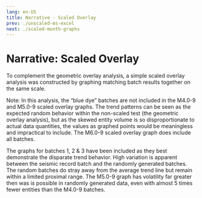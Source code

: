 ```yaml
---
lang: en-US
title: Narrative - Scaled Overlay
prev: ./unscaled-ms-excel
next: ./scaled-month-graphs
---
```


# Narrative: Scaled Overlay

To complement the geometric overlay analysis, a simple scaled overlay analysis was constructed by graphing matching batch results together on the same scale. 

Note: In this analysis, the “blue dye” batches are not included in the M4.0-9 and M5.0-9 scaled overlay graphs. The trend patterns can be seen as the expected random behavior within the non-scaled test (the geometric overlay analysis), but as the skewed entity volume is so disproportionate to actual data quantities, the values as graphed points would be meaningless and impractical to include. The M6.0-9 scaled overlay graph does include all batches.

The graphs for batches 1, 2 & 3 have been included as they best demonstrate the disparate trend behavior. High variation is apparent between the seismic record batch and the randomly generated batches. The random batches do stray away from the average trend line but remain within a limited proximal range. The M5.0-9 graph has volatility far greater then was is possible in randomly generated data, even with almost 5 times fewer entities than the M4.0-9 batches.
